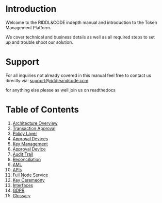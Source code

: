 # Introduction

Welcome to the RIDDL&CODE indepth manual and introduction to the Token Management Platform. 

We cover technical and business details as well as all required steps to set up and trouble shoot our solution. 

# Support
For all inquiries not already covered in this manual feel free to contact us directly via: support@riddleandcode.com

for anything else please as well join us on readthedocs


# Table of Contents
1. [Architecture Overview](Architecture-Overview.md)
2. [Transaction Approval](transacation-approval.md)
3. [Policy Layer](Policy-Layer.md)
4. [Approval Devices](approval-device.md)
5. [Key Management](Key-management.md)
6. [Approval Device](approval-device.md)
7. [Audit Trail](audit-trail.md)
8. [Reconciliation](reconciliation.md)
9. [AML](AML.md)
10. [APIs](apis.md)
11. [Full Node Service](full-node-service.md)
12. [Key Ceremeony](Key-ceremony.md)
13. [Interfaces](user-interfaces.md)
14. [GDPR](gdpr.md)
15. [Glossary](Glossary.md)
